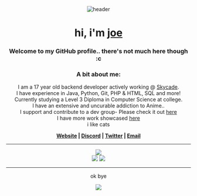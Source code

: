 <div align="center">
<img alt="header" src="https://i.pinimg.com/originals/a8/8b/e9/a88be9f7deb90c3e1779b9fd414ea8db.gif">
  <br>
  <h1>hi, i'm <a href="https://joe.hypews.com">joe</a></h1>
    <h3>Welcome to my GitHub profile.. there's not much here though :c</h1>
  <h3>A bit about me:</h3>
  <p>I am a 17 year old backend developer actively working @ <a href="https://skycade.net">Skycade</a>.<br>
    I have experience in Java, Python, Git, PHP & HTML, SQL and more!<br>
    Currently studying a Level 3 Diploma in Computer Science at college.<br>
    I have an extensive and uncurable addiction to Anime..<br>
    I support and contribute to a dev group- Please check it out <a href="https://github.deltapvp.club">here</a><br>
    I have more work showcased <a href="https://mywork.hypews.com">here</a><br>
    i like cats
  </p>
  <p><b><a href="https://joe.hypews.com">Website</a> | <a href="https://discord.gg/K5apS39m9m">Discord</a> | <a href="https://twitter.com/joehosten_">Twitter</a> | <a href="mailto:me@hypews.com">Email</a></b>
  </p>
  <hr>
 
  <center><img src="https://github-profile-trophy.vercel.app/?username=hypewsthedev&theme=darkhub&column=3&margin-w=15&margin-h=15&no-frame=true&row=2"></center>
  <img src="https://activity-graph.herokuapp.com/graph?username=hypewsthedev&theme=dracula">
  <img src="https://spotify-github-profile.vercel.app/api/view.svg?uid=yyjto5vba4dqwzg3e38042e1s&cover_image=true&theme=default">

  <hr>
  <p>ok bye</p><img src="https://thumbs.gfycat.com/JaggedOpenAfricanhornbill-size_restricted.gif">
  </div>
<ln>
